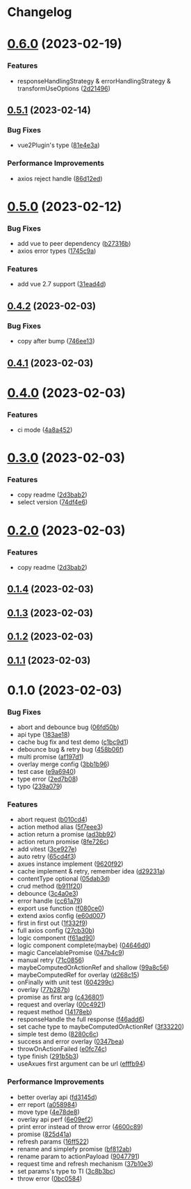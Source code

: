 # Changelog

# [0.6.0](https://github.com/rotick/axues/compare/0.5.1...0.6.0) (2023-02-19)

### Features

- responseHandlingStrategy & errorHandlingStrategy & transformUseOptions ([2d21496](https://github.com/rotick/axues/commit/2d214968198619839686bc730a0f45a7aae7f451))

## [0.5.1](https://github.com/rotick/axues/compare/0.5.0...0.5.1) (2023-02-14)

### Bug Fixes

- vue2Plugin's type ([81e4e3a](https://github.com/rotick/axues/commit/81e4e3a35ec16a5a752cc5a096b72e2437aacb8c))

### Performance Improvements

- axios reject handle ([86d12ed](https://github.com/rotick/axues/commit/86d12edd819570fe3656afa4dc86d72e667867c8))

# [0.5.0](https://github.com/rotick/axues/compare/0.4.2...0.5.0) (2023-02-12)

### Bug Fixes

- add vue to peer dependency ([b27316b](https://github.com/rotick/axues/commit/b27316be9034ba96f430b3ef0c961a6114d3fbb8))
- axios error types ([1745c9a](https://github.com/rotick/axues/commit/1745c9a04d0a44241333a08e9ad96c24373fa506))

### Features

- add vue 2.7 support ([31ead4d](https://github.com/rotick/axues/commit/31ead4d9e6a6ae03c63002817523006b916aa252))

## [0.4.2](https://github.com/rotick/axues/compare/0.4.1...0.4.2) (2023-02-03)

### Bug Fixes

- copy after bump ([746ee13](https://github.com/rotick/axues/commit/746ee13e5617d5f48bcaaedb17becba7bf9de51a))

## [0.4.1](https://github.com/rotick/axues/compare/0.4.0...0.4.1) (2023-02-03)

# [0.4.0](https://github.com/rotick/axues/compare/0.3.0...0.4.0) (2023-02-03)

### Features

- ci mode ([4a8a452](https://github.com/rotick/axues/commit/4a8a45238acd7d4faa960284fdb3c46a80f91b3b))

# [0.3.0](https://github.com/rotick/axues/compare/0.1.4...0.3.0) (2023-02-03)

### Features

- copy readme ([2d3bab2](https://github.com/rotick/axues/commit/2d3bab2a20237b3e5cfc53bb4e3f76fd9ebc20b6))
- select version ([74df4e6](https://github.com/rotick/axues/commit/74df4e67cb6b013eaaee9fa677ddd53333ef26d5))

# [0.2.0](https://github.com/rotick/axues/compare/0.1.4...0.2.0) (2023-02-03)

### Features

- copy readme ([2d3bab2](https://github.com/rotick/axues/commit/2d3bab2a20237b3e5cfc53bb4e3f76fd9ebc20b6))

## [0.1.4](https://github.com/rotick/axues/compare/0.1.3...0.1.4) (2023-02-03)

## [0.1.3](https://github.com/rotick/axues/compare/0.1.2...0.1.3) (2023-02-03)

## [0.1.2](https://github.com/rotick/axues/compare/0.1.1...0.1.2) (2023-02-03)

## [0.1.1](https://github.com/rotick/axues/compare/0.1.0...0.1.1) (2023-02-03)

# 0.1.0 (2023-02-03)

### Bug Fixes

- abort and debounce bug ([06fd50b](https://github.com/rotick/axues/commit/06fd50b7144c6c9f3232368286a75dd613dced4f))
- api type ([183ae18](https://github.com/rotick/axues/commit/183ae1868446f0a6a31d886f8187aa131730976c))
- cache bug fix and test demo ([c1bc9d1](https://github.com/rotick/axues/commit/c1bc9d11bd8982e4999e386bdffc2a0db9c71a00))
- debounce bug & retry bug ([458b06f](https://github.com/rotick/axues/commit/458b06fa2ee5fada699350b7ca5d1e96c34476e1))
- multi promise ([af197d1](https://github.com/rotick/axues/commit/af197d195625b4fa74979223a239a29690ced135))
- overlay merge config ([3bb1b96](https://github.com/rotick/axues/commit/3bb1b96512fcdd715418e9dbb6153c2d910a976a))
- test case ([e9a6940](https://github.com/rotick/axues/commit/e9a69409ed2fd52d280f18f3dd7481bca643a11f))
- type error ([2ed7b08](https://github.com/rotick/axues/commit/2ed7b08181cb2e9b2e89e892bcd5e4e98d23e3a7))
- typo ([239a079](https://github.com/rotick/axues/commit/239a0796e2777f7110f05d924cbf5e03a96d9f7c))

### Features

- abort request ([b010cd4](https://github.com/rotick/axues/commit/b010cd4431352aa0eb59eb2599c804a36ba6ef78))
- action method alias ([5f7eee3](https://github.com/rotick/axues/commit/5f7eee3694fa8f9b78e4133f44d96892e92e0eeb))
- action return a promise ([ad3bb92](https://github.com/rotick/axues/commit/ad3bb925407db4e54fc9ce8bf1c2ecd527707f4d))
- action return promise ([8fe726c](https://github.com/rotick/axues/commit/8fe726c4e626a1584e1c79ef9c5eea6272da9505))
- add vitest ([3ce927e](https://github.com/rotick/axues/commit/3ce927ea4213bd926edc8a3830cbc665f9cc9089))
- auto retry ([65cd4f3](https://github.com/rotick/axues/commit/65cd4f3faeb1baf369a15d3e0a12d2f30ff3d227))
- axues instance implement ([9620f92](https://github.com/rotick/axues/commit/9620f92e1a688d566525635297754cdbd3e02eaf))
- cache implement & retry, remember idea ([d29231a](https://github.com/rotick/axues/commit/d29231a486a07133355f8bb0421028b8a3a6daef))
- contentType optional ([05dab3d](https://github.com/rotick/axues/commit/05dab3de11dd8c5a14052d33b59443340377784c))
- crud method ([b911f20](https://github.com/rotick/axues/commit/b911f206a679fbf0ec8d7d869668e9ec599b00b4))
- debounce ([3c4a0e3](https://github.com/rotick/axues/commit/3c4a0e399fbe53316443b9d1675e00386f63efed))
- error handle ([cc61a79](https://github.com/rotick/axues/commit/cc61a79dcd0e551bcfec27eccc9b681121b05359))
- export use function ([f080ce0](https://github.com/rotick/axues/commit/f080ce06852a5859fabe1776b1a35e48eb2ca70d))
- extend axios config ([e60d007](https://github.com/rotick/axues/commit/e60d007851741a1e43d014064378870e5748ff7f))
- first in first out ([1f332f9](https://github.com/rotick/axues/commit/1f332f9f820a5b80a214127301d8f91010192955))
- full axios config ([27cb30b](https://github.com/rotick/axues/commit/27cb30b7ab1c9351ce824ed331f1281e9bef1709))
- logic component ([f61ad90](https://github.com/rotick/axues/commit/f61ad9096661be566bbfa3f1b91716ad1ae5f0f8))
- logic component complete(maybe) ([04646d0](https://github.com/rotick/axues/commit/04646d064f533281a97b153cbacfb61c06dfe52b))
- magic CancelablePromise ([047b4c9](https://github.com/rotick/axues/commit/047b4c936bb1d30d564fa6a1f0a2c2408e6d7284))
- manual retry ([71c0856](https://github.com/rotick/axues/commit/71c0856350776f480b9fd1dbc3d8ec27e86965a0))
- maybeComputedOrActionRef and shallow ([99a8c56](https://github.com/rotick/axues/commit/99a8c5609ec9ac71ddad28ccecb4642e0057959a))
- maybeComputedRef for overlay ([d268c15](https://github.com/rotick/axues/commit/d268c156d038a41811c8e8973dd91d73349af691))
- onFinally with unit test ([604299c](https://github.com/rotick/axues/commit/604299cb77224a19969eb514a8001be485321716))
- overlay ([77b287b](https://github.com/rotick/axues/commit/77b287b31ed2ff20aeb47ea48919ef69a509f155))
- promise as first arg ([c436801](https://github.com/rotick/axues/commit/c436801c484d7449e1772abab8ec70d63619e377))
- request and overlay ([00c4921](https://github.com/rotick/axues/commit/00c492153e67a1747d9946280487faa3a6382e97))
- request method ([14178eb](https://github.com/rotick/axues/commit/14178ebeeaebe3c6e76ff6cb671a7354729a086f))
- responseHandle the full response ([f46add6](https://github.com/rotick/axues/commit/f46add69d36d5ca06692c0a726236551fb7c2710))
- set cache type to maybeComputedOrActionRef ([3f33220](https://github.com/rotick/axues/commit/3f33220446df6d750115611ea907f66d5af38365))
- simple test demo ([8280c6c](https://github.com/rotick/axues/commit/8280c6c4c52003e62941fdadcdb7533bba59003c))
- success and error overlay ([0347bea](https://github.com/rotick/axues/commit/0347bea29a57c641071e8bd4a4bb231a44880871))
- throwOnActionFailed ([e0fc74c](https://github.com/rotick/axues/commit/e0fc74c058003f09dff90e22b18c4a5d1c5a587d))
- type finish ([291b5b3](https://github.com/rotick/axues/commit/291b5b33ebcd7031abbe951d43ae1193666f6417))
- useAxues first argument can be url ([efffb94](https://github.com/rotick/axues/commit/efffb943bba6bce022004f009d5fd2b5c4807299))

### Performance Improvements

- better overlay api ([fd3145d](https://github.com/rotick/axues/commit/fd3145d8cd82b540bdb8f8aec7c6f58aa135eb76))
- err report ([a058984](https://github.com/rotick/axues/commit/a058984eeb6137976fe729741f3ec23d234d3611))
- move type ([4e78de8](https://github.com/rotick/axues/commit/4e78de818a628ab7543d6b196999594f38df4ce5))
- overlay api perf ([6e09ef2](https://github.com/rotick/axues/commit/6e09ef2f86dac2e57094ab77ac8d2d6e2422ad34))
- print error instead of throw error ([4600c89](https://github.com/rotick/axues/commit/4600c8924ec932838740ae059709da99ce935546))
- promise ([825d41a](https://github.com/rotick/axues/commit/825d41acd52f3527bc3f4b0d2868cccace7c2d41))
- refresh params ([16ff522](https://github.com/rotick/axues/commit/16ff5222cdf5de3654fc7f1529d6c313ee5419ec))
- rename and simplefy promise ([bf812ab](https://github.com/rotick/axues/commit/bf812ab2b0287d63aa4ff20518a47b8cdc9e7981))
- rename param to actionPayload ([9047791](https://github.com/rotick/axues/commit/904779121cd385f979688d9391155eb095c23a8a))
- request time and refresh mechanism ([37b10e3](https://github.com/rotick/axues/commit/37b10e3c4b0d40fcfaeec114f55dd044621664cc))
- set params's type to TI ([3c8b3bc](https://github.com/rotick/axues/commit/3c8b3bcead54b2c63598928f780dfc934613aa1b))
- throw error ([0bc0584](https://github.com/rotick/axues/commit/0bc05845245b2b81ec0d896567acce0051d0537f))
